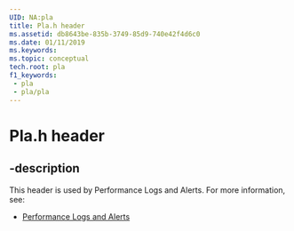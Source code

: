```yaml
---
UID: NA:pla
title: Pla.h header
ms.assetid: db8643be-835b-3749-85d9-740e42f4d6c0
ms.date: 01/11/2019
ms.keywords: 
ms.topic: conceptual
tech.root: pla
f1_keywords:
 - pla
 - pla/pla
---
```


# Pla.h header


## -description

This header is used by Performance Logs and Alerts. For more information, see:

- [Performance Logs and Alerts](../_pla/index.md)

